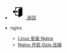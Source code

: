 - [ ![icon-sccess](../../_media/svg/exit.svg) 返回](../../README.md)

- nginx
  - [Linux 安装 Nginx](service/linux安装nginx.md)
  - [Nginx 开启 Gzip 压缩](service/nginx-gzip.md)
